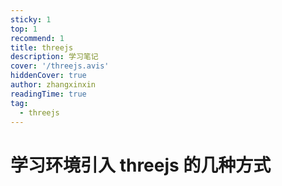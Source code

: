 ```yaml
---
sticky: 1
top: 1
recommend: 1
title: threejs
description: 学习笔记
cover: '/threejs.avis'
hiddenCover: true
author: zhangxinxin
readingTime: true
tag:
  - threejs
---
```


# 学习环境引入 threejs 的几种方式
